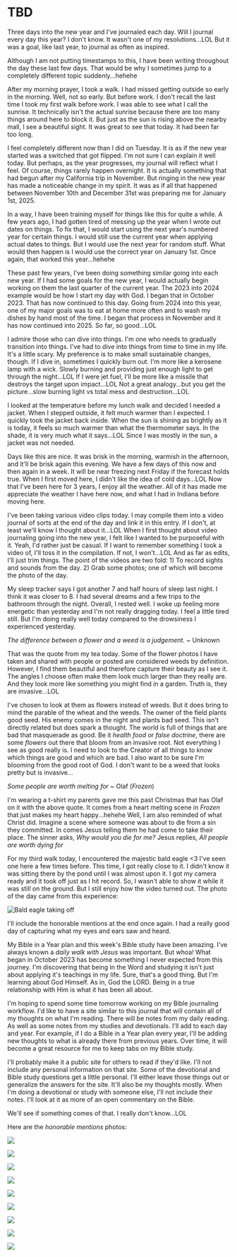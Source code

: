 # TBD

Three days into the new year and I've journaled each day. Will I journal every day this year? I don't know. It wasn't one of my resolutions...LOL But it was a goal, like last year, to journal as often as inspired.

Although I am not putting timestamps to this, I have been writing throughout the day these last few days. That would be why I sometimes jump to a completely different topic suddenly...hehehe

After my morning prayer, I took a walk. I had missed getting outside so early in the morning. Well, not so early. But before work. I don't recall the last time I took my first walk before work. I was able to see what I call the sunrise. It technically isn't the actual sunrise because there are too many things around here to block it. But just as the sun is rising above the nearby mall, I see a beautiful sight. It was great to see that today. It had been far too long.

I feel completely different now than I did on Tuesday. It is as if the new year started was a switched that got flipped. I'm not sure I can explain it well today. But perhaps, as the year progresses, my journal will reflect what I feel. Of course, things rarely happen overnight. It is actually something that had begun after my California trip in November. But ringing in the new year has made a noticeable change in my spirit. It was as if all that happened between November 10th and December 31st was preparing me for January 1st, 2025.

In a way, I have been training myself for things like this for quite a while. A few years ago, I had gotten tired of messing up the year when I wrote out dates on things. To fix that, I would start using the next year's numbered year for certain things. I would still use the current year when applying actual dates to things. But I would use the next year for random stuff. What would then happen is I would use the correct year on January 1st. Once again, that worked this year...hehehe

These past few years, I've been doing something similar going into each new year. If I had some goals for the new year, I would actually begin working on them the last quarter of the current year. The 2023 into 2024 example would be how I start my day with God. I began that in October 2023. That has now continued to this day. Going from 2024 into this year, one of my major goals was to eat at home more often and to wash my dishes by hand most of the time. I began that process in November and it has now continued into 2025. So far, so good...LOL

I admire those who can dive into things. I'm one who needs to gradually transition into things. I've had to dive into things from time to time in my life. It's a little scary. My preference is to make small sustainable changes, though. If I dive in, sometimes I quickly burn out. I'm more like a kerosene lamp with a wick. Slowly burning and providing just enough light to get through the night...LOL If I were jet fuel, I'll be more like a missile that destroys the target upon impact...LOL Not a great analogy...but you get the picture...slow burning light vs total mess and destruction...LOL

I looked at the temperature before my lunch walk and decided I needed a jacket. When I stepped outside, it felt much warmer than I expected. I quickly took the jacket back inside. When the sun is shining as brightly as it is today, it feels so much warmer than what the thermometer says. In the shade, it is very much what it says...LOL Since I was mostly in the sun, a jacket was not needed.

Days like this are nice. It was brisk in the morning, warmish in the afternoon, and it'll be brisk again this evening. We have a few days of this now and then again in a week. It will be near freezing next Friday if the forecast holds true. When I first moved here, I didn't like the idea of cold days...LOL Now that I've been here for 3 years, I enjoy all the weather. All of it has made me appreciate the weather I have here now, and what I had in Indiana before moving here.

I've been taking various video clips today. I may compile them into a video journal of sorts at the end of the day and link it in this entry. If I don't, at least we'll know I thought about it...LOL When I first thought about video journaling going into the new year, I felt like I wanted to be purposeful with it. Yeah, I'd rather just be casual. If I want to remember something I took a video of, I'll toss it in the compilation. If not, I won't...LOL And as far as edits, I'll just trim things. The point of the videos are two fold: 1) To record sights and sounds from the day. 2) Grab some photos; one of which will become the photo of the day.

My sleep tracker says I got another 7 and half hours of sleep last night. I think it was closer to 8. I had several dreams and a few trips to the bathroom through the night. Overall, I rested well. I woke up feeling more energetic than yesterday and I'm not really dragging today. I feel a little tired still. But I'm doing really well today compared to the drowsiness I experienced yesterday.

*The difference between a flower and a weed is a judgement.* ~ Unknown

That was the quote from my tea today. Some of the flower photos I have taken and shared with people or posted are considered weeds by definition. However, I find them beautiful and therefore capture their beauty as I see it. The angles I choose often make them look much larger than they really are. And they look more like something you might find in a garden. Truth is, they are invasive...LOL

I've chosen to look at them as flowers instead of weeds. But it does bring to mind the parable of the wheat and the weeds. The owner of the field plants good seed. His enemy comes in the night and plants bad seed. This isn't directly related but does spark a thought. The world is full of things that are bad that masquerade as good. Be it *health food* or *false doctrine*, there are some *flowers* out there that bloom from an invasive root. Not everything I see as good really is. I need to look to the Creator of all things to know which things are good and which are bad. I also want to be sure I'm blooming from the good root of God. I don't want to be a weed that looks pretty but is invasive...

*Some people are worth melting for* ~ Olaf (*Frozen*)

I'm wearing a t-shirt my parents gave me this past Christmas that has Olaf on it with the above quote. It comes from a heart melting scene in *Frozen* that just makes my heart happy...hehehe Well, I am also reminded of what Christ did. Imagine a scene where someone was about to die from a sin they committed. In comes Jesus telling them he had come to take their place. The sinner asks, *Why would you die for me?* Jesus replies, *All people are worth dying for*

For my third walk today, I encountered the majestic bald eagle <3 I've seen one here a few times before. This time, I got really close to it. I didn't know it was sitting there by the pond until I was almost upon it. I got my camera ready and it took off just as I hit record. So, I wasn't able to show it while it was still on the ground. But I still enjoy how the video turned out. The photo of the day came from this experience:

![Bald eagle taking off](./media/IMG_4789.jpeg)

I'll include the honorable mentions at the end once again. I had a really good day of capturing what my eyes and ears saw and heard.

My Bible in a Year plan and this week's Bible study have been amazing. I've always known a *daily walk with Jesus* was important. But whoa! What began in October 2023 has become something I never expected from this journey. I'm discovering that being in the Word and studying it isn't just about applying it's teachings in my life. Sure, that's a good thing. But I'm learning about God Himself. As in, God the LORD. Being in a true relationship with Him is what it has been all about.

I'm hoping to spend some time tomorrow working on my Bible journaling workflow. I'd like to have a site similar to this journal that will contain all of my thoughts on what I'm reading. There will be notes from my daily reading. As well as some notes from my studies and devotionals. I'll add to each day and year. For example, if I do a Bible in a Year plan every year, I'll be adding new thoughts to what is already there from previous years. Over time, it will become a great resource for me to keep tabs on my Bible study.

I'll probably make it a public site for others to read if they'd like. I'll not include any personal information on that site. Some of the devotional and Bible study questions get a little personal. I'll either leave those things out or generalize the answers for the site. It'll also be my thoughts mostly. When I'm doing a devotional or study with someone else, I'll not include their notes. I'll look at it as more of an open commentary on the Bible.

We'll see if something comes of that. I really don't know...LOL



Here are the *honorable mentions* photos:

![](./media/IMG_4788.jpeg)

![](./media/IMG_4790.jpeg)

![](./media/IMG_4791.jpeg)

![](./media/IMG_4792.jpeg)

![](./media/IMG_4793.jpeg)

![](./media/IMG_4794.jpeg)

![](./media/IMG_4795.jpeg)

![](./media/IMG_4797.jpeg)

![](./media/IMG_4799.jpeg)